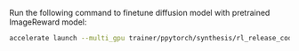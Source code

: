 Run the following command to finetune diffusion model with pretrained ImageReward model:
```bash
accelerate launch --multi_gpu trainer/ppytorch/synthesis/rl_release_code/train.py --config_name image_reward
```

